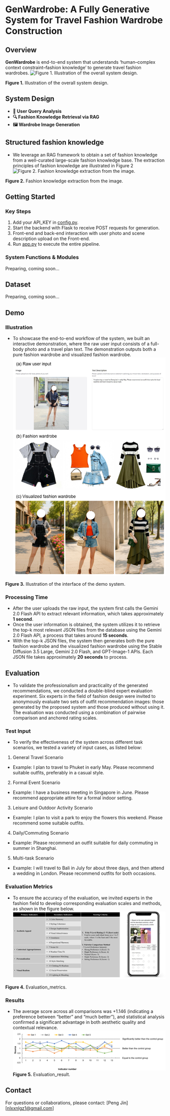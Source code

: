 # GenWardrobe: A Fully Generative System for Travel Fashion Wardrobe Construction

## Overview
**GenWardrobe** is end-to-end system that understands ‘human–complex context constraint–fashion knowledge’ to generate travel fashion wardrobes.
![Figure 1. Illustration of the overall system design.](image/framework.png)

**Figure 1.** Illustration of the overall system design.

## System Design
- **👤 User Query Analysis**
- **🔍 Fashion Knowledge Retrieval via RAG**
- **🖼️ Wardrobe Image Generation**

## Structured fashion knowledge
- We leverage an RAG framework to obtain a set of fashion knowledge from a well-curated large-scale fashion knowledge base. The extraction principles of fashion knowledge are illustrated in Figure 2
![Figure 2. Fashion knowledge extraction from the image.](image/extraction.png)

**Figure 2.** Fashion knowledge extraction from the image.

## Getting Started
### Key Steps
1. Add your API_KEY in [config.py](config.py).
2. Start the backend with Flask to receive POST requests for generation.
3. Front-end and back-end interaction with user photo and scene description upload on the Front-end.
4. Run [app.py](app.py) to execute the entire pipeline.
###  System Functions & Modules
Preparing, coming soon...

## Dataset  
Preparing, coming soon...

## Demo
### Illustration
- To showcase the end-to-end workflow of the system, we built an interactive demonstration, where the raw user input consists of a full-body photo and a travel plan text. The demonstration outputs both a pure fashion wardrobe and visualized fashion wardrobe.
![Figure 3. Illustration of the interface of the demo system.](image/front_end_interface.png)

**Figure 3.** Illustration of the interface of the demo system.

### Processing Time
- After the user uploads the raw input, the system first calls the Gemini 2.0 Flash API to extract relevant information, which takes approximately **1 second**.
- Once the user information is obtained, the system utilizes it to retrieve the top-k most relevant JSON files from the database using the Gemini 2.0 Flash API, a process that takes around **15 seconds**.
- With the top-k JSON files, the system then generates both the pure fashion wardrobe and the visualized fashion wardrobe using the Stable Diffusion 3.5 Large, Gemini 2.0 Flash, and GPT-Image-1 APIs. Each JSON file takes approximately **20 seconds** to process.

## Evaluation
- To validate the professionalism and practicality of the generated recommendations, we conducted a double-blind expert evaluation experiment. Six experts in the field of fashion design were invited to anonymously evaluate two sets of outfit recommendation images: those generated by the proposed system and those produced without using it. The evaluation was conducted using a combination of pairwise comparison and anchored rating scales.
### Test Input
- To verify the effectiveness of the system across different task scenarios, we tested a variety of input cases, as listed below:
1. General Travel Scenario
- Example: I plan to travel to Phuket in early May. Please recommend suitable outfits, preferably in a casual style.
2. Formal Event Scenario
- Example: I have a business meeting in Singapore in June. Please recommend appropriate attire for a formal indoor setting.
3. Leisure and Outdoor Activity Scenario
- Example: I plan to visit a park to enjoy the flowers this weekend. Please recommend some suitable outfits.
4. Daily/Commuting Scenario
- Example: Please recommend an outfit suitable for daily commuting in summer in Shanghai.
5. Multi-task Scenario
- Example: I will travel to Bali in July for about three days, and then attend a wedding in London. Please recommend outfits for both occasions.
### Evaluation Metrics
- To ensure the accuracy of the evaluation, we invited experts in the fashion field to develop corresponding evaluation scales and methods, as shown in the figure below.
![Figure 4. Evaluation_metrics.](image/evaluation_metrics.png)

**Figure 4.** Evaluation_metrics.

### Results
- The average score across all comparisons was +1.146 (indicating a preference between “better” and “much better”), and statistical analysis confirmed a significant advantage in both aesthetic quality and contextual relevance.
![Figure 5. Evaluation_result.](image/evaluation_result.png)
**Figure 5.** Evaluation_result.

## Contact
For questions or collaborations, please contact:
[Peng Jin]
[nlxxnlgz1@gmail.com]
